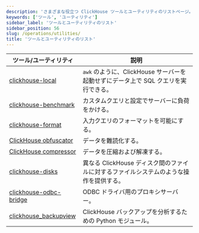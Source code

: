 ```yaml
---
description: 'さまざまな役立つ ClickHouse ツールとユーティリティのリストページ。'
keywords: ['ツール', 'ユーティリティ']
sidebar_label: 'ツールとユーティリティのリスト'
sidebar_position: 56
slug: /operations/utilities/
title: 'ツールとユーティリティのリスト'
---
```


| ツール/ユーティリティ | 説明 |
|------|-------------|
|[clickhouse-local](../../operations/utilities/clickhouse-local.md) | `awk` のように、ClickHouse サーバーを起動せずにデータ上で SQL クエリを実行できる。|
|[clickhouse-benchmark](../../operations/utilities/clickhouse-benchmark.md) | カスタムクエリと設定でサーバーに負荷をかける。|
| [clickhouse-format](../../operations/utilities/clickhouse-format.md) | 入力クエリのフォーマットを可能にする。|
|[ClickHouse obfuscator](../../operations/utilities/clickhouse-obfuscator.md) | データを難読化する。|
|[ClickHouse compressor](../../operations/utilities/clickhouse-compressor.md) | データを圧縮および解凍する。|
| [clickhouse-disks](../../operations/utilities/clickhouse-disks.md) | 異なる ClickHouse ディスク間のファイルに対するファイルシステムのような操作を提供する。|
| [clickhouse-odbc-bridge](../../operations/utilities/odbc-bridge.md) | ODBC ドライバ用のプロキシサーバー。|
| [clickhouse_backupview](../../operations/utilities/backupview.md) | ClickHouse バックアップを分析するための Python モジュール。|
